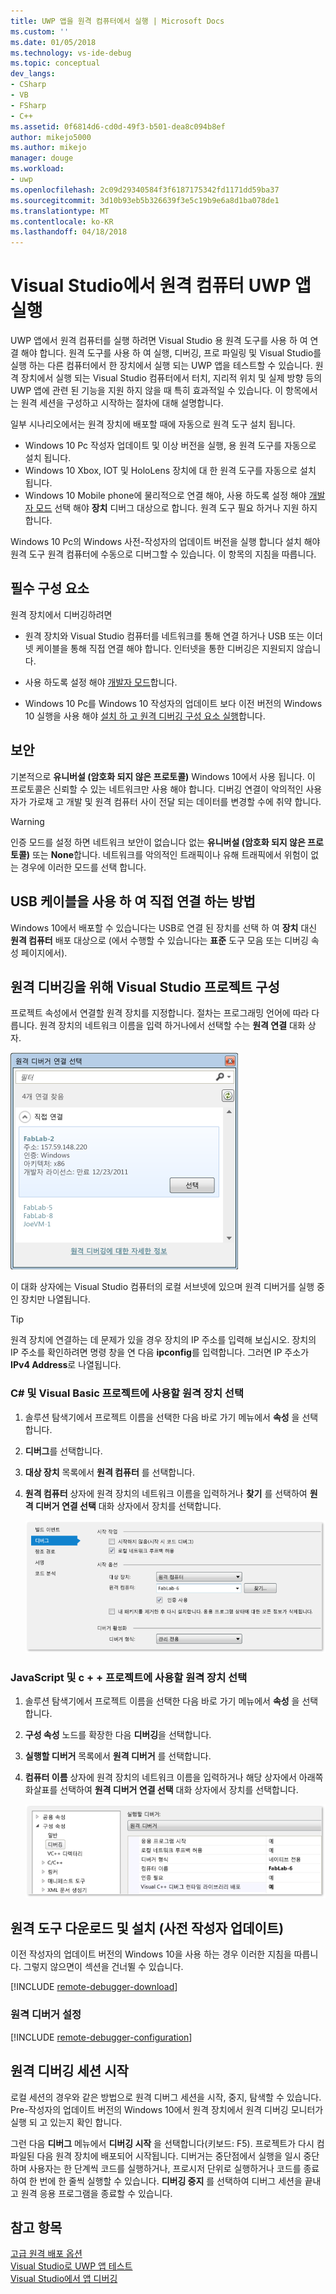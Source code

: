 ```yaml
---
title: UWP 앱을 원격 컴퓨터에서 실행 | Microsoft Docs
ms.custom: ''
ms.date: 01/05/2018
ms.technology: vs-ide-debug
ms.topic: conceptual
dev_langs:
- CSharp
- VB
- FSharp
- C++
ms.assetid: 0f6814d6-cd0d-49f3-b501-dea8c094b8ef
author: mikejo5000
ms.author: mikejo
manager: douge
ms.workload:
- uwp
ms.openlocfilehash: 2c09d29340584f3f6187175342fd1171dd59ba37
ms.sourcegitcommit: 3d10b93eb5b326639f3e5c19b9e6a8d1ba078de1
ms.translationtype: MT
ms.contentlocale: ko-KR
ms.lasthandoff: 04/18/2018
---
```

# <a name="run-uwp-apps-on-a-remote-machine-in-visual-studio"></a>Visual Studio에서 원격 컴퓨터 UWP 앱 실행
  
UWP 앱에서 원격 컴퓨터를 실행 하려면 Visual Studio 용 원격 도구를 사용 하 여 연결 해야 합니다. 원격 도구를 사용 하 여 실행, 디버깅, 프로 파일링 및 Visual Studio를 실행 하는 다른 컴퓨터에서 한 장치에서 실행 되는 UWP 앱을 테스트할 수 있습니다. 원격 장치에서 실행 되는 Visual Studio 컴퓨터에서 터치, 지리적 위치 및 실제 방향 등의 UWP 앱에 관련 된 기능을 지원 하지 않을 때 특히 효과적일 수 있습니다. 이 항목에서는 원격 세션을 구성하고 시작하는 절차에 대해 설명합니다.

일부 시나리오에서는 원격 장치에 배포할 때에 자동으로 원격 도구 설치 됩니다.

- Windows 10 Pc 작성자 업데이트 및 이상 버전을 실행, 용 원격 도구를 자동으로 설치 됩니다.
- Windows 10 Xbox, IOT 및 HoloLens 장치에 대 한 원격 도구를 자동으로 설치 됩니다.
- Windows 10 Mobile phone에 물리적으로 연결 해야, 사용 하도록 설정 해야 [개발자 모드](/windows/uwp/get-started/enable-your-device-for-development) 선택 해야 **장치** 디버그 대상으로 합니다. 원격 도구 필요 하거나 지원 하지 합니다.

Windows 10 Pc의 Windows 사전-작성자의 업데이트 버전을 실행 합니다 설치 해야 원격 도구 원격 컴퓨터에 수동으로 디버그할 수 있습니다. 이 항목의 지침을 따릅니다. 
  
##  <a name="BKMK_Prerequisites"></a> 필수 구성 요소  
 원격 장치에서 디버깅하려면  
  
- 원격 장치와 Visual Studio 컴퓨터를 네트워크를 통해 연결 하거나 USB 또는 이더넷 케이블을 통해 직접 연결 해야 합니다. 인터넷을 통한 디버깅은 지원되지 않습니다.  

- 사용 하도록 설정 해야 [개발자 모드](/windows/uwp/get-started/enable-your-device-for-development)합니다. 
  
- Windows 10 Pc를 Windows 10 작성자의 업데이트 보다 이전 버전의 Windows 10 실행을 사용 해야 [설치 하 고 원격 디버깅 구성 요소 실행](#BKMK_download)합니다.
  
##  <a name="BKMK_Security"></a> 보안  
기본적으로 **유니버설 (암호화 되지 않은 프로토콜)** Windows 10에서 사용 됩니다. 이 프로토콜은 신뢰할 수 있는 네트워크만 사용 해야 합니다. 디버깅 연결이 악의적인 사용자가 가로채 고 개발 및 원격 컴퓨터 사이 전달 되는 데이터를 변경할 수에 취약 합니다.
  
> [!WARNING]
>  인증 모드를 설정 하면 네트워크 보안이 없습니다 없는 **유니버설 (암호화 되지 않은 프로토콜)** 또는 **None**합니다. 네트워크를 악의적인 트래픽이나 유해 트래픽에서 위험이 없는 경우에 이러한 모드를 선택 합니다.  
  
##  <a name="BKMK_DirectConnect"></a> USB 케이블을 사용 하 여 직접 연결 하는 방법 

Windows 10에서 배포할 수 있습니다는 USB로 연결 된 장치를 선택 하 여 **장치** 대신 **원격 컴퓨터** 배포 대상으로 (에서 수행할 수 있습니다는 **표준** 도구 모음 또는 디버깅 속성 페이지에서).

##  <a name="BKMK_ConnectVS"></a> 원격 디버깅을 위해 Visual Studio 프로젝트 구성  
 프로젝트 속성에서 연결할 원격 장치를 지정합니다. 절차는 프로그래밍 언어에 따라 다릅니다. 원격 장치의 네트워크 이름을 입력 하거나에서 선택할 수는 **원격 연결** 대화 상자.  
  
 ![원격 디버거 연결 대화 상자 선택](../debugger/media/vsrun_selectremotedebuggerdlg.png "VSRUN_SelectRemoteDebuggerDlg")  
  
 이 대화 상자에는 Visual Studio 컴퓨터의 로컬 서브넷에 있으며 원격 디버거를 실행 중인 장치만 나열됩니다.  
  
> [!TIP]
>  원격 장치에 연결하는 데 문제가 있을 경우 장치의 IP 주소를 입력해 보십시오. 장치의 IP 주소를 확인하려면 명령 창을 연 다음 **ipconfig**를 입력합니다. 그러면 IP 주소가 **IPv4 Address**로 나열됩니다.  
  
###  <a name="BKMK_Choosing_the_remote_device_for_C__and_Visual_Basic_projects"></a> C# 및 Visual Basic 프로젝트에 사용할 원격 장치 선택  
  
1.  솔루션 탐색기에서 프로젝트 이름을 선택한 다음 바로 가기 메뉴에서 **속성** 을 선택합니다.  
  
2.  **디버그**를 선택합니다.  
  
3.  **대상 장치** 목록에서 **원격 컴퓨터** 를 선택합니다.  
  
4.  **원격 컴퓨터** 상자에 원격 장치의 네트워크 이름을 입력하거나 **찾기** 를 선택하여 **원격 디버거 연결 선택** 대화 상자에서 장치를 선택합니다. 

    ![원격 디버깅에 대 한 프로젝트 속성을 관리 되는](../debugger/media/vsrun_managed_projprop_remote.png "VSRUN_Managed_ProjProp_Remote")  
  
###  <a name="BKMK_Choosing_the_remote_device_for_JavaScript_and_C___projects"></a> JavaScript 및 c + + 프로젝트에 사용할 원격 장치 선택  
  
1.  솔루션 탐색기에서 프로젝트 이름을 선택한 다음 바로 가기 메뉴에서 **속성** 을 선택합니다.  
  
2.  **구성 속성** 노드를 확장한 다음 **디버깅**을 선택합니다.  
  
3.  **실행할 디버거** 목록에서 **원격 디버거** 를 선택합니다.  
  
4.  **컴퓨터 이름** 상자에 원격 장치의 네트워크 이름을 입력하거나 해당 상자에서 아래쪽 화살표를 선택하여 **원격 디버거 연결 선택** 대화 상자에서 장치를 선택합니다.  

    ![C&#43; &#43; 프로젝트 원격 디버깅에 대 한 속성](../debugger/media/vsrun_cpp_projprop_remote.png "VSRUN_CPP_ProjProp_Remote")
  
## <a name="BKMK_download"></a> 원격 도구 다운로드 및 설치 (사전 작성자 업데이트)

이전 작성자의 업데이트 버전의 Windows 10을 사용 하는 경우 이러한 지침을 따릅니다. 그렇지 않으면이 섹션을 건너뛸 수 있습니다.

[!INCLUDE [remote-debugger-download](../debugger/includes/remote-debugger-download.md)]
  
### <a name="BKMK_setup"></a> 원격 디버거 설정

[!INCLUDE [remote-debugger-configuration](../debugger/includes/remote-debugger-configuration.md)]  
  
##  <a name="BKMK_RunRemoteDebug"></a> 원격 디버깅 세션 시작  
 로컬 세션의 경우와 같은 방법으로 원격 디버그 세션을 시작, 중지, 탐색할 수 있습니다. Pre-작성자의 업데이트 버전의 Windows 10에서 원격 장치에서 원격 디버깅 모니터가 실행 되 고 있는지 확인 합니다.  
  
 그런 다음 **디버그** 메뉴에서 **디버깅 시작** 을 선택합니다(키보드: F5). 프로젝트가 다시 컴파일된 다음 원격 장치에 배포되어 시작됩니다. 디버거는 중단점에서 실행을 일시 중단하며 사용자는 한 단계씩 코드를 실행하거나, 프로시저 단위로 실행하거나 코드를 종료하여 한 번에 한 줄씩 실행할 수 있습니다. **디버깅 중지** 를 선택하여 디버그 세션을 끝내고 원격 응용 프로그램을 종료할 수 있습니다.
  
## <a name="see-also"></a>참고 항목  
 [고급 원격 배포 옵션](/windows/uwp/debug-test-perf/deploying-and-debugging-uwp-apps#advanced-remote-deployment-options)  
 [Visual Studio로 UWP 앱 테스트](../test/testing-store-apps-with-visual-studio.md)   
 [Visual Studio에서 앱 디버깅](../debugger/debug-store-apps-in-visual-studio.md)